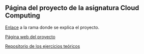 ## Página del proyecto de la asignatura Cloud Computing

[Enlace](https://github.com/adritake/CC_UGR_Personal/tree/Readme_dev) a la rama donde se explica el proyecto.

[Página web del proyecto](https://adritake.github.io/CC_UGR_Personal/)

[Repositorio de los ejercicios teóricos](https://github.com/adritake/EjerciciosCC.git)
